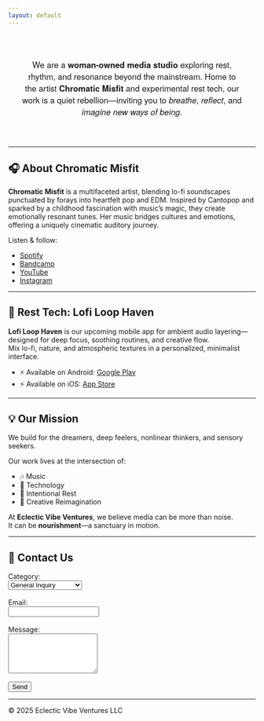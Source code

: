 ```yaml
---
layout: default
---
```


<div align="center" style="padding: 2em; border-radius: 1em; font-family: 'Helvetica Neue', sans-serif; max-width: 800px; margin: auto;">
  <h3 style="font-weight: normal; font-size: 1.2em;">
    We are a <strong>woman-owned media studio</strong> exploring rest, rhythm, and resonance beyond the mainstream. Home to the artist <strong>Chromatic Misfit</strong> and experimental rest tech,  
    our work is a quiet rebellion—inviting you to <em>breathe</em>, <em>reflect</em>, and <em>imagine new ways of being</em>.
  </h3>
</div>

---

## 🎧 About Chromatic Misfit

**Chromatic Misfit** is a multifaceted artist, blending lo-fi soundscapes punctuated by forays into heartfelt pop and EDM. Inspired by Cantopop and sparked by a childhood fascination with music’s magic, they create emotionally resonant tunes. Her music bridges cultures and emotions, offering a uniquely cinematic auditory journey.

Listen & follow:
- [Spotify](https://open.spotify.com/artist/5O4l4URYQ4EqEWrbNpVXiS)
- [Bandcamp](https://chromaticmisfit.bandcamp.com/)
- [YouTube](https://www.youtube.com/@ChromaticMisfit)
- [Instagram](https://www.instagram.com/chromaticmisfit/)

---

## 📱 Rest Tech: Lofi Loop Haven

**Lofi Loop Haven** is our upcoming mobile app for ambient audio layering—designed for deep focus, soothing routines, and creative flow.  
Mix lo-fi, nature, and atmospheric textures in a personalized, minimalist interface.

- ⚡ Available on Android: [Google Play](https://play.google.com/store/apps/details?id=com.eclecticvibeventures.lofiloophaven)
- ⚡ Available on iOS: [App Store](https://apps.apple.com/app/lofi-loop-haven/id6749748069)

---

## 💡 Our Mission

We build for the dreamers, deep feelers, nonlinear thinkers, and sensory seekers.

Our work lives at the intersection of:
- 🎶 Music
- 📱 Technology
- 🌿 Intentional Rest
- 💫 Creative Reimagination

At **Eclectic Vibe Ventures**, we believe media can be more than noise.  
It can be **nourishment**—a sanctuary in motion.

---

## 📧 Contact Us

<form
  action="https://formspree.io/f/movlkrvq"
  method="POST"
>
<label>Category:</label><br>
  <select name="category" id="category">
    <option value="general-inquiry">General Inquiry</option>
    <option value="app-support-ios">App Support: iOS</option>
    <option value="app-support-android">App Support: Android</option>
  </select>
  <br><br>
  <label>
    Email:
  </label>
    <br>
    <input type="email" name="email">
    <br>
    <br>
  <label>
    Message:
  </label>
    <br>
    <textarea id="message" name="message" rows="5" cols="20"></textarea>
    <br>
    <br>
  <button type="submit">Send</button>
</form>

---

© 2025 Eclectic Vibe Ventures LLC
